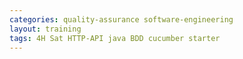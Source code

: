 ```yaml
---
categories: quality-assurance software-engineering
layout: training
tags: 4H Sat HTTP-API java BDD cucumber starter
---
```

